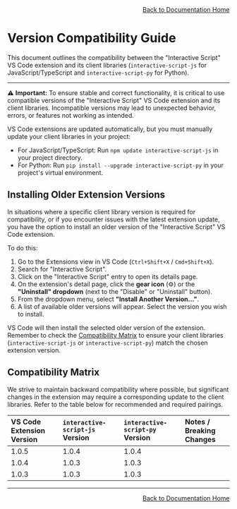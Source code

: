 <div style="text-align: right;">
    <a href="documentation.md">Back to Documentation Home</a>
</div>


# Version Compatibility Guide

This document outlines the compatibility between the "Interactive Script" VS Code extension and its client libraries (`interactive-script-js` for JavaScript/TypeScript and `interactive-script-py` for Python).

---

⚠️ **Important:** To ensure stable and correct functionality, it is critical to use compatible versions of the "Interactive Script" VS Code extension and its client libraries. Incompatible versions may lead to unexpected behavior, errors, or features not working as intended.

VS Code extensions are updated automatically, but you must manually update your client libraries in your project:
* For JavaScript/TypeScript: Run `npm update interactive-script-js` in your project directory.
* For Python: Run `pip install --upgrade interactive-script-py` in your project's virtual environment.

## Installing Older Extension Versions

In situations where a specific client library version is required for compatibility, or if you encounter issues with the latest extension update, you have the option to install an older version of the "Interactive Script" VS Code extension.

To do this:

1.  Go to the Extensions view in VS Code (`Ctrl+Shift+X` / `Cmd+Shift+X`).
2.  Search for "Interactive Script".
3.  Click on the "Interactive Script" entry to open its details page.
4.  On the extension's detail page, click the **gear icon** (⚙️) or the **"Uninstall" dropdown** (next to the "Disable" or "Uninstall" button).
5.  From the dropdown menu, select **"Install Another Version..."**.
6.  A list of available older versions will appear. Select the version you wish to install.

VS Code will then install the selected older version of the extension. Remember to check the [Compatibility Matrix](#compatibility-matrix) to ensure your client libraries (`interactive-script-js` or `interactive-script-py`) match the chosen extension version.

## Compatibility Matrix

We strive to maintain backward compatibility where possible, but significant changes in the extension may require a corresponding update to the client libraries. Refer to the table below for recommended and required pairings.

| VS Code Extension Version | `interactive-script-js` Version | `interactive-script-py` Version | Notes / Breaking Changes |
| :--- | :--- | :--- | :--- |
| 1.0.5 | 1.0.4 | 1.0.4 |
| 1.0.4 | 1.0.3 | 1.0.3 |
| 1.0.3 | 1.0.3 | 1.0.3 |

---

<div style="text-align: right;">
    <a href="documentation.md">Back to Documentation Home</a>
</div>